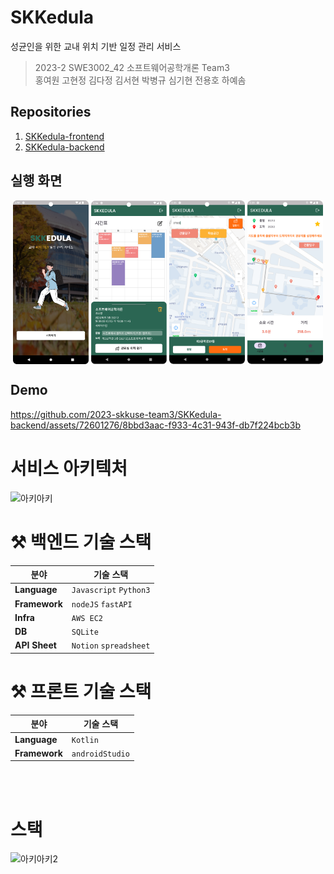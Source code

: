 # SKKedula

성균인을 위한 교내 위치 기반 일정 관리 서비스

> 2023-2 SWE3002_42 소프트웨어공학개론 Team3  
> 홍여원 고현정 김다정 김서현 박병규 심기현 전용호 하예솜

## Repositories

1. [SKKedula-frontend](https://github.com/2023-skkuse-team3/SKKedula-frontend)
2. [SKKedula-backend](https://github.com/2023-skkuse-team3/SKKedula-backend)

## 실행 화면

<p align="center">  
<img src="https://raw.githubusercontent.com/2023-skkuse-team3/.github/main/profile/screen0.png" align="center" width="24%">  
<img src="https://raw.githubusercontent.com/2023-skkuse-team3/.github/main/profile/screen1.png" align="center" width="24%">  
<img src="https://raw.githubusercontent.com/2023-skkuse-team3/.github/main/profile/screen2.png" align="center" width="24%">
<img src="https://raw.githubusercontent.com/2023-skkuse-team3/.github/main/profile/screen3.png" align="center" width="24%">
</p>

## Demo

https://github.com/2023-skkuse-team3/SKKedula-backend/assets/72601276/8bbd3aac-f933-4c31-943f-db7f224bcb3b


# 서비스 아키텍처
<img width="788" alt="아키아키" src="https://github.com/2023-skkuse-team3/SKKedula-backend/assets/72601276/425a329b-a961-441a-a89e-ef69e54c3278">

# ⚒ 백엔드 기술 스택

| 분야          | 기술 스택                                           |
|---------------|-----------------------------------------------------|
| **Language**  | `Javascript` `Python3`                 |
| **Framework** | `nodeJS` `fastAPI`                 |
| **Infra**     | `AWS EC2`                                     |
| **DB**        | `SQLite`                                      |
| **API Sheet** | `Notion` `spreadsheet`                              |


# ⚒ 프론트 기술 스택

| 분야          | 기술 스택                                           |
|---------------|-----------------------------------------------------|
| **Language**  | `Kotlin`       |
| **Framework** | `androidStudio`               |

<br>
<br>

# 스택
<img width="912" alt="아키아키2" src="https://github.com/2023-skkuse-team3/SKKedula-backend/assets/72601276/bf76e548-e864-44e8-a467-df2962377931">


